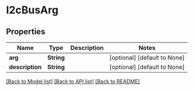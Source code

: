 # I2cBusArg

## Properties
Name | Type | Description | Notes
------------ | ------------- | ------------- | -------------
**arg** | **String** |  | [optional] [default to None]
**description** | **String** |  | [optional] [default to None]

[[Back to Model list]](../README.md#documentation-for-models) [[Back to API list]](../README.md#documentation-for-api-endpoints) [[Back to README]](../README.md)


